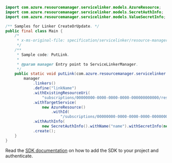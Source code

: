 ```java
import com.azure.resourcemanager.servicelinker.models.AzureResource;
import com.azure.resourcemanager.servicelinker.models.SecretAuthInfo;
import com.azure.resourcemanager.servicelinker.models.ValueSecretInfo;

/** Samples for Linker CreateOrUpdate. */
public final class Main {
    /*
     * x-ms-original-file: specification/servicelinker/resource-manager/Microsoft.ServiceLinker/stable/2022-05-01/examples/PutLink.json
     */
    /**
     * Sample code: PutLink.
     *
     * @param manager Entry point to ServiceLinkerManager.
     */
    public static void putLink(com.azure.resourcemanager.servicelinker.ServiceLinkerManager manager) {
        manager
            .linkers()
            .define("linkName")
            .withExistingResourceUri(
                "subscriptions/00000000-0000-0000-0000-000000000000/resourceGroups/test-rg/providers/Microsoft.Web/sites/test-app")
            .withTargetService(
                new AzureResource()
                    .withId(
                        "/subscriptions/00000000-0000-0000-0000-000000000000/resourceGroups/test-rg/providers/Microsoft.DBforPostgreSQL/servers/test-pg/databases/test-db"))
            .withAuthInfo(
                new SecretAuthInfo().withName("name").withSecretInfo(new ValueSecretInfo().withValue("secret")))
            .create();
    }
}
```

Read the [SDK documentation](https://github.com/Azure/azure-sdk-for-java/blob/azure-resourcemanager-servicelinker_1.0.0-beta.2/sdk/servicelinker/azure-resourcemanager-servicelinker/README.md) on how to add the SDK to your project and authenticate.
